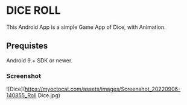# DICE ROLL

This Android App is a simple Game App of Dice, with Animation.

## Prequistes

Android 9.+ SDK or newer.

### Screenshot

![Dice](<https://myoctocat.com/assets/images/Screenshot_20220906-140855_Roll> Dice.jpg)

